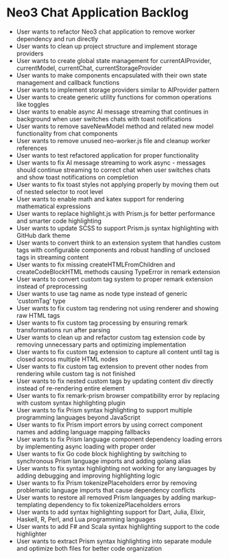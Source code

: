 # Neo3 Chat Application Backlog

- User wants to refactor Neo3 chat application to remove worker dependency and run directly
- User wants to clean up project structure and implement storage providers
- User wants to create global state management for currentAIProvider, currentModel, currentChat, currentStorageProvider
- User wants to make components encapsulated with their own state management and callback functions
- User wants to implement storage providers similar to AIProvider pattern
- User wants to create generic utility functions for common operations like toggles
- User wants to enable async AI message streaming that continues in background when user switches chats with toast notifications
- User wants to remove saveNewModel method and related new model functionality from chat components
- User wants to remove unused neo-worker.js file and cleanup worker references
- User wants to test refactored application for proper functionality
- User wants to fix AI message streaming to work async - messages should continue streaming to correct chat when user switches chats and show toast notifications on completion
- User wants to fix toast styles not applying properly by moving them out of nested selector to root level
- User wants to enable math and katex support for rendering mathematical expressions
- User wants to replace highlight.js with Prism.js for better performance and smarter code highlighting
- User wants to update SCSS to support Prism.js syntax highlighting with GitHub dark theme
- User wants to convert think to an extension system that handles custom tags with configurable components and robust handling of unclosed tags in streaming content
- User wants to fix missing createHTMLFromChildren and createCodeBlockHTML methods causing TypeError in remark extension
- User wants to convert custom tag system to proper remark extension instead of preprocessing
- User wants to use tag name as node type instead of generic 'customTag' type
- User wants to fix custom tag rendering not using renderer and showing raw HTML tags
- User wants to fix custom tag processing by ensuring remark transformations run after parsing
- User wants to clean up and refactor custom tag extension code by removing unnecessary parts and optimizing implementation
- User wants to fix custom tag extension to capture all content until tag is closed across multiple HTML nodes
- User wants to fix custom tag extension to prevent other nodes from rendering while custom tag is not finished
- User wants to fix nested custom tags by updating content div directly instead of re-rendering entire element
- User wants to fix remark-prism browser compatibility error by replacing with custom syntax highlighting plugin
- User wants to fix Prism syntax highlighting to support multiple programming languages beyond JavaScript
- User wants to fix Prism import errors by using correct component names and adding language mapping fallbacks
- User wants to fix Prism language component dependency loading errors by implementing async loading with proper order
- User wants to fix Go code block highlighting by switching to synchronous Prism language imports and adding golang alias
- User wants to fix syntax highlighting not working for any languages by adding debugging and improving highlighting logic
- User wants to fix Prism tokenizePlaceholders error by removing problematic language imports that cause dependency conflicts
- User wants to restore all removed Prism languages by adding markup-templating dependency to fix tokenizePlaceholders errors
- User wants to add syntax highlighting support for Dart, Julia, Elixir, Haskell, R, Perl, and Lua programming languages
- User wants to add F# and Scala syntax highlighting support to the code highlighter
- User wants to extract Prism syntax highlighting into separate module and optimize both files for better code organization
